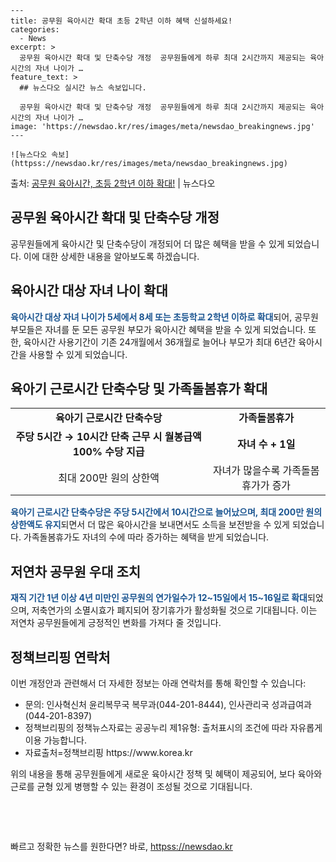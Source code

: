     ---
    title: 공무원 육아시간 확대 초등 2학년 이하 혜택 신설하세요!
    categories:
      - News
    excerpt: >
      공무원 육아시간 확대 및 단축수당 개정  공무원들에게 하루 최대 2시간까지 제공되는 육아시간의 자녀 나이가 …
    feature_text: >
      ## 뉴스다오 실시간 뉴스 속보입니다.
    
      공무원 육아시간 확대 및 단축수당 개정  공무원들에게 하루 최대 2시간까지 제공되는 육아시간의 자녀 나이가 …
    image: 'https://newsdao.kr/res/images/meta/newsdao_breakingnews.jpg'
    ---
    
    ![뉴스다오 속보](httpss://newsdao.kr/res/images/meta/newsdao_breakingnews.jpg)

<p>출처: <a href="httpss://newsdao.kr/4419" rel="dofollow">공무원 육아시간, 초등 2학년 이하 확대!</a> | 뉴스다오</p>

<h2>공무원 육아시간 확대 및 단축수당 개정</h2>

<p data-ke-size="size16">공무원들에게 육아시간 및 단축수당이 개정되어 더 많은 혜택을 받을 수 있게 되었습니다. 이에 대한 상세한 내용을 알아보도록 하겠습니다.</p>

<h2 data-ke-size="size26">육아시간 대상 자녀 나이 확대</h2>

<p><b><span style="color: #1a5490;">육아시간 대상 자녀 나이가 5세에서 8세 또는 초등학교 2학년 이하로 확대</span></b>되어, 공무원 부모들은 자녀를 둔 모든 공무원 부모가 육아시간 혜택을 받을 수 있게 되었습니다. 또한, 육아시간 사용기간이 기존 24개월에서 36개월로 늘어나 부모가 최대 6년간 육아시간을 사용할 수 있게 되었습니다.</p>

<h2 data-ke-size="size26">육아기 근로시간 단축수당 및 가족돌봄휴가 확대</h2>

<table>
	<tr>
		<td style="text-align: center; height: 17px;"><b>육아기 근로시간 단축수당</b></td>
		<td style="text-align: center; height: 17px;"><b>가족돌봄휴가</b></td>
	</tr>
	<tr>
		<td style="text-align: center; height: 17px;"><b>주당 5시간 → 10시간 단축 근무 시 월봉급액 100% 수당 지급</b></td>
		<td style="text-align: center; height: 17px;"><b>자녀 수 + 1일</b></td>
	</tr>
	<tr>
		<td style="text-align: center; height: 17px;">최대 200만 원의 상한액</td>
		<td style="text-align: center; height: 17px;">자녀가 많을수록 가족돌봄휴가가 증가</td>
	</tr>
</table>

<p><b><span style="color: #1a5490;">육아기 근로시간 단축수당은 주당 5시간에서 10시간으로 늘어났으며, 최대 200만 원의 상한액도 유지</span></b>되면서 더 많은 육아시간을 보내면서도 소득을 보전받을 수 있게 되었습니다. 가족돌봄휴가도 자녀의 수에 따라 증가하는 혜택을 받게 되었습니다.</p>

<h2 data-ke-size="size26">저연차 공무원 우대 조치</h2>

<p><b><span style="color: #1a5490;">재직 기간 1년 이상 4년 미만인 공무원의 연가일수가 12~15일에서 15~16일로 확대</span></b>되었으며, 저축연가의 소멸시효가 폐지되어 장기휴가가 활성화될 것으로 기대됩니다. 이는 저연차 공무원들에게 긍정적인 변화를 가져다 줄 것입니다.</p>

<h2 data-ke-size="size26">정책브리핑 연락처</h2>

<p>이번 개정안과 관련해서 더 자세한 정보는 아래 연락처를 통해 확인할 수 있습니다:</p>
<ul>
	<li>문의: 인사혁신처 윤리복무국 복무과(044-201-8444), 인사관리국 성과급여과(044-201-8397)</li>
	<li>정책브리핑의 정책뉴스자료는 공공누리 제1유형: 출처표시의 조건에 따라 자유롭게 이용 가능합니다.</li>
	<li>자료출처=정책브리핑 https://www.korea.kr</li>
</ul>

<p data-ke-size="size16">위의 내용을 통해 공무원들에게 새로운 육아시간 정책 및 혜택이 제공되어, 보다 육아와 근로를 균형 있게 병행할 수 있는 환경이 조성될 것으로 기대됩니다.</p>

<p data-ke-size="size16">&nbsp;</p>
<p data-ke-size="size16">&nbsp;</p> 

빠르고 정확한 뉴스를 원한다면? 바로, <a href="httpss://newsdao.kr" rel="dofollow">httpss://newsdao.kr</a>


    